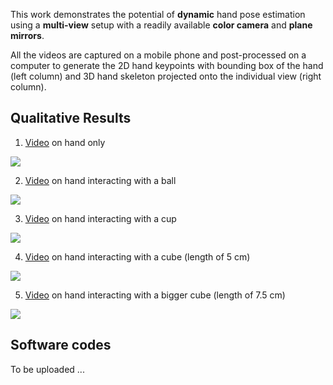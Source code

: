 This work demonstrates the potential of **dynamic** hand pose estimation using a **multi-view** setup with a readily available **color camera** and **plane mirrors**.

All the videos are captured on a mobile phone and post-processed on a computer to generate the 2D hand keypoints with bounding box of the hand (left column) and 3D hand skeleton projected onto the individual view (right column).

## Qualitative Results

1) [Video](https://www.youtube.com/embed/X8sVhl8Wswk) on hand only
<img src="video/hand_only.gif">

2) [Video](https://www.youtube.com/embed/wcudUoM_ZcQ) on hand interacting with a ball
<img src="video/hand_with_ball.gif">

3) [Video](https://www.youtube.com/embed/37z8yIOd7GM) on hand interacting with a cup
<img src="video/hand_with_cup.gif">

4) [Video](https://www.youtube.com/embed/VhW-38FZN6Y) on hand interacting with a cube (length of 5 cm)
<img src="video/hand_with_cube_small.gif">

5) [Video](https://www.youtube.com/embed/QxNZqGyWXUo) on hand interacting with a bigger cube (length of 7.5 cm)
<img src="video/hand_with_cube_big.gif">

## Software codes
To be uploaded ...
